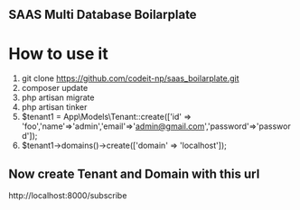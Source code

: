 ## SAAS Multi Database Boilarplate

# How to use it

1. git clone https://github.com/codeit-np/saas_boilarplate.git
2. composer update
3. php artisan migrate
4. php artisan tinker
5. $tenant1 = App\Models\Tenant::create(['id' => 'foo','name'=>'admin','email'=>'admin@gmail.com','password'=>'password']);
6. $tenant1->domains()->create(['domain' => 'localhost']);

## Now create Tenant and Domain with this url

http://localhost:8000/subscribe
